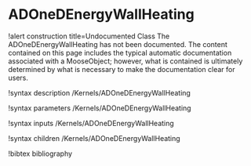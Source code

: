 <!-- MOOSE Documentation Stub: Remove this when content is added. -->

# ADOneDEnergyWallHeating

!alert construction title=Undocumented Class
The ADOneDEnergyWallHeating has not been documented. The content contained on this page includes the
typical automatic documentation associated with a MooseObject; however, what is contained is
ultimately determined by what is necessary to make the documentation clear for users.

!syntax description /Kernels/ADOneDEnergyWallHeating

!syntax parameters /Kernels/ADOneDEnergyWallHeating

!syntax inputs /Kernels/ADOneDEnergyWallHeating

!syntax children /Kernels/ADOneDEnergyWallHeating

!bibtex bibliography

